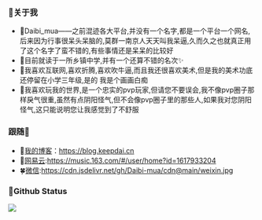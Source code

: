 ### 🎈关于我

- 🎃Daibi_mua——之前混迹各大平台,并没有一个名字,都是一个平台一个网名,后来因为行事很呆头呆脑的,莫群一南京人天天叫我呆逼,久而久之也就真正用了这个名字了蛮不错的,有些事情还是呆呆的比较好
- 👔目前就读于一所乡镇中学,并有一个还算不错的名次✨
- 🎨我喜欢互联网,喜欢折腾,喜欢吹牛逼,而且我还很喜欢美术,但是我的美术功底还停留在小学三年级,是的 我是个画画白痴
- 🎯我喜欢玩我的世界,是一个忠实的pvp玩家,但请您不要误会,我不像pvp圈子那样戾气很重,虽然有点阴阳怪气,但不会像pvp圈子里的那些人,如果我对您阴阳怪气,这只能说明您让我感觉到了不舒服

### 跟随👴
- 📖[我的博客](https://blog.keepdai.cn/)：https://blog.keepdai.cn
- 🍻[网易云](https://music.163.com/#/user/home?id=1617933204):https://music.163.com/#/user/home?id=1617933204 
- 🍀[微信](https://cdn.jsdelivr.net/gh/Daibi-mua/cdn@main/weixin.jpg):https://cdn.jsdelivr.net/gh/Daibi-mua/cdn@main/weixin.jpg 

### 🍼Github Status
![](https://github-readme-stats.vercel.app/api?username=Daibi-mua&show_icons=true&title_color=fffffc&icon_color=FFFFFF&text_color=FFFFFF&bg_color=2ec1ac)
